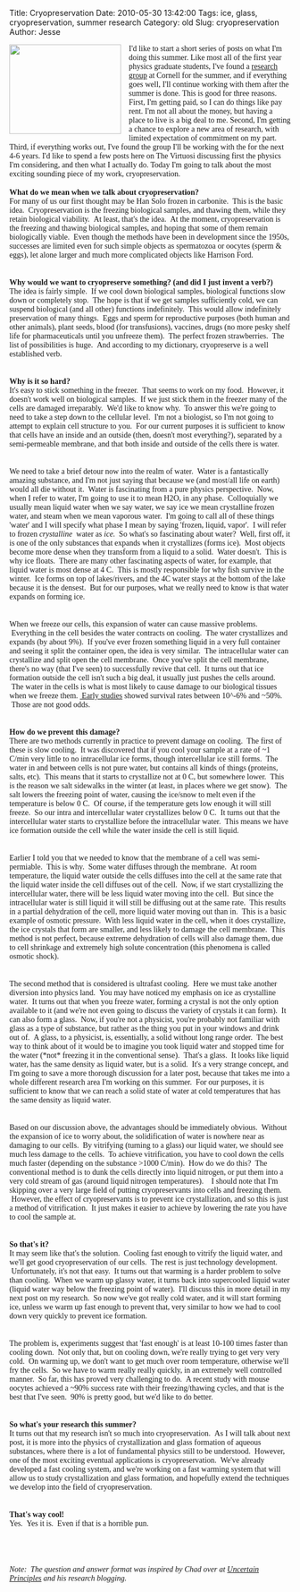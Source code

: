 Title: Cryopreservation
Date: 2010-05-30 13:42:00
Tags: ice, glass, cryopreservation, summer research
Category: old
Slug: cryopreservation
Author: Jesse

<div class="separator" style="clear: both; text-align: center;"><a href="http://4.bp.blogspot.com/_SYZpxZOlcb0/TAKGwD0rgVI/AAAAAAAAABk/VqmdMGXzMCI/s1600/frozen.jpg" imageanchor="1" style="clear: left; float: left; margin-bottom: 1em; margin-right: 1em;"><img border="0" height="160" src="http://4.bp.blogspot.com/_SYZpxZOlcb0/TAKGwD0rgVI/AAAAAAAAABk/VqmdMGXzMCI/s200/frozen.jpg" width="200" /></a></div><span class="Apple-style-span" style="font-family: Georgia, 'Times New Roman', serif;">I'd like to start a short series of posts on what I'm doing this summer.  Like most all of the first year physics graduate students, I've found a <a href="http://pages.physics.cornell.edu/~rthorne/">research group</a> at Cornell for the summer, and if everything goes well, I'll continue working with them after the summer is done.  This is good for three reasons.  First, I'm getting paid, so I can do things like pay rent.  I'm not all about the money, but having a place to live is a big deal to me.  Second, I'm getting a chance to explore a new area of research, with limited expectation of commitment on my part.  Third, if everything works out, I've found the group I'll be working with the for the next 4-6 years.  I'd like to spend a few posts here on The Virtuosi discussing first the physics I'm considering, and then what I actually do.  Today I'm going to talk about the most exciting sounding piece of my work, cryopreservation.</span><br /><span class="Apple-style-span" style="font-family: Georgia, 'Times New Roman', serif;"></span><br /><span class="Apple-style-span" style="font-family: Georgia, 'Times New Roman', serif;"><a name='more'></a><b>What do we mean when we talk about cryopreservation? </b>&nbsp;</span><br /><span class="Apple-style-span" style="font-family: Georgia, 'Times New Roman', serif;">For many of us our first thought may be Han Solo frozen in carbonite. &nbsp;This is the basic idea. &nbsp;Cryopreservation is the freezing biological samples, and thawing them, while they retain biological viability. &nbsp;At least, that's the idea. &nbsp;At the moment, cryopreservation is the freezing and thawing biological samples, and hoping that some of them remain biologically viable. &nbsp;Even though the methods have been in development since the 1950s, successes are limited even for such simple objects as spermatozoa or oocytes (sperm &amp; eggs), let alone larger and much more complicated objects like Harrison Ford.</span><br /><span class="Apple-style-span" style="font-family: Georgia, 'Times New Roman', serif;"><br /></span><br /><span class="Apple-style-span" style="font-family: Georgia, 'Times New Roman', serif;"><b>Why would we want to cryopreserve something? (and did I just invent a verb?)</b></span><br /><span class="Apple-style-span" style="font-family: Georgia, 'Times New Roman', serif;">The idea is fairly simple. &nbsp;If we cool down biological samples, biological functions slow down or completely stop. &nbsp;The hope is that if we get samples sufficiently cold, we can suspend biological (and all other) functions indefinitely. &nbsp;This would allow indefinitely preservation of many things. &nbsp;Eggs and sperm for reproductive purposes (both human and other animals), plant seeds, blood (for transfusions), vaccines, drugs (no more pesky shelf life for pharmaceuticals until you unfreeze them). &nbsp;The perfect frozen strawberries. &nbsp;The list of possibilities is huge. &nbsp;And according to my dictionary, cryopreserve is a well established verb.</span><br /><span class="Apple-style-span" style="font-family: Georgia, 'Times New Roman', serif;"><br /></span><br /><span class="Apple-style-span" style="font-family: Georgia, 'Times New Roman', serif;"><b>Why is it so hard?</b></span><br /><span class="Apple-style-span" style="font-family: Georgia, 'Times New Roman', serif;">It's easy to stick something in the freezer. &nbsp;That seems to work on my food. &nbsp;However, it doesn't work well on biological samples. &nbsp;If we just stick them in the freezer many of the cells are damaged irreparably. &nbsp;We'd like to know why. &nbsp;To answer this we're going to need to take a step down to the cellular level. &nbsp;I'm not a biologist, so I'm not going to attempt to explain cell structure to you. &nbsp;For our current purposes it is sufficient to know that cells have an inside and an outside (then, doesn't most everything?), separated by a semi-permeable membrane, and that both inside and outside of the cells there is water.</span><br /><span class="Apple-style-span" style="font-family: Georgia, 'Times New Roman', serif;"><br /></span><br /><span class="Apple-style-span" style="font-family: Georgia, 'Times New Roman', serif;">We need to take a brief detour now into the realm of water. &nbsp;Water is a fantastically amazing substance, and I'm not just saying that because we (and most/all life on earth) would all die without it. &nbsp;Water is fascinating from a pure physics perspective. &nbsp;Now, when I refer to water, I'm going to use it to mean H2O, in any phase. &nbsp;Colloquially we usually mean liquid water when we say water, we say ice we mean crystalline frozen water, and steam when we mean vaporous water. &nbsp;I'm going to call all of these things 'water' and I will specify what phase I mean by saying 'frozen, liquid, vapor'. &nbsp;I will refer to frozen <i>crystalline </i>&nbsp;water as <i>ice</i>.&nbsp;&nbsp;So what's so fascinating about water? &nbsp;Well, first off, it is one of the only substances that expands when it crystallizes (forms ice). &nbsp;Most objects become more dense when they transform from a liquid to a solid. &nbsp;Water doesn't. &nbsp;This is why ice floats. &nbsp;There are many other fascinating aspects of water, for example, that liquid water is most dense at 4 C. &nbsp;This is mostly responsible for why fish survive in the winter. &nbsp;Ice forms on top of lakes/rivers, and the 4C water stays at the bottom of the lake because it is the densest. &nbsp;But for our purposes, what we really need to know is that water expands on forming ice.</span><br /><span class="Apple-style-span" style="font-family: Georgia, 'Times New Roman', serif;"><br /></span><br /><span class="Apple-style-span" style="font-family: Georgia, 'Times New Roman', serif;">When we freeze our cells, this expansion of water can cause massive problems. &nbsp;Everything in the cell besides the water contracts on cooling. &nbsp;The water crystallizes and expands (by about 9%). &nbsp;If you've ever frozen something liquid in a very full container and seeing it split the container open, the idea is very similar. &nbsp;The intracellular water can crystallize and split open the cell membrane. &nbsp;Once you've split the cell membrane, there's no way (that I've seen) to successfully revive that cell. &nbsp;It turns out that ice formation outside the cell isn't such a big deal, it usually just pushes the cells around. &nbsp;The water in the cells is what is most likely to cause damage to our biological tissues when we freeze them. <a href="http://www.sciencedirect.com/science?_ob=ArticleURL&amp;_udi=B6WD5-4KXF5HB-1&amp;_user=10&amp;_coverDate=08%2F31%2F1968&amp;_rdoc=1&amp;_fmt=high&amp;_orig=search&amp;_sort=d&amp;_docanchor=&amp;view=c&amp;_acct=C000050221&amp;_version=1&amp;_urlVersion=0&amp;_userid=10&amp;md5=41501096aa949fd2c441dc760bc6513a">&nbsp;Early studies</a> showed survival rates between 10^-6% and ~50%. &nbsp;Those are not good odds.</span><br /><span class="Apple-style-span" style="font-family: Georgia, 'Times New Roman', serif;"><br /></span><br /><span class="Apple-style-span" style="font-family: Georgia, 'Times New Roman', serif;"><b>How do we prevent this damage?</b></span><br /><span class="Apple-style-span" style="font-family: Georgia, 'Times New Roman', serif;">There are two methods currently in practice to prevent damage on cooling. &nbsp;The first of these is slow cooling. &nbsp;It was discovered that if you cool your sample at a rate of ~1 C/min very little to no intracellular ice forms, though intercellular ice still forms. &nbsp;The water in and between cells is not pure water, but contains all kinds of things (proteins, salts, etc). &nbsp;This means that it starts to crystallize not at 0 C, but somewhere lower. &nbsp;This is the reason we salt sidewalks in the winter (at least, in places where we get snow). &nbsp;The salt lowers the freezing point of water, causing the ice/snow to melt even if the temperature is below 0 C. &nbsp;Of course, if the temperature gets low enough it will still freeze. &nbsp;So our intra and intercellular water crystallizes below 0 C. &nbsp;It turns out that the intercellular water starts to crystallize before the intracellular water. &nbsp;This means we have ice formation outside the cell while the water inside the cell is still liquid.</span><br /><span class="Apple-style-span" style="font-family: Georgia, 'Times New Roman', serif;"><br /></span><br /><span class="Apple-style-span" style="font-family: Georgia, 'Times New Roman', serif;">Earlier I told you that we needed to know that the membrane of a cell was semi-permiable. &nbsp;This is why. &nbsp;Some water diffuses through the membrane. &nbsp;At room temperature, the liquid water outside the cells diffuses into the cell at the same rate that the liquid water inside the cell diffuses out of the cell. &nbsp;Now, if we start crystallizing the intercellular water, there will be less liquid water moving into the cell. &nbsp;But since the intracellular water is still liquid it will still be diffusing out at the same rate. &nbsp;This results in a partial dehydration of the cell, more liquid water moving out than in. &nbsp;This is a basic example of osmotic pressure. &nbsp;With less liquid water in the cell, when it does crystallize, the ice crystals that form are smaller, and less likely to damage the cell membrane. &nbsp;This method is not perfect, because extreme dehydration of cells will also damage them, due to cell shrinkage and extremely high solute concentration (this phenomena is called osmotic shock).</span><br /><span class="Apple-style-span" style="font-family: Georgia, 'Times New Roman', serif;"><br /></span><br /><span class="Apple-style-span" style="font-family: Georgia, 'Times New Roman', serif;">The second method that is considered is ultrafast cooling. &nbsp;Here we must take another diversion into physics land. &nbsp;You may have noticed my emphasis on ice as crystalline water. &nbsp;It turns out that when you freeze water, forming a crystal is not the only option available to it (and we're not even going to discuss the variety of crystals it can form). &nbsp;It can also form a glass. &nbsp;Now, if you're not a physicist, you're probably not familiar with glass as a type of substance, but rather as the thing you put in your windows and drink out of. &nbsp;A glass, to a physicist, is, essentially, a solid without long range order. &nbsp;The best way to think about of it would be to imagine you took liquid water and stopped time for the water (*not* freezing it in the conventional sense). &nbsp;That's a glass. &nbsp;It looks like liquid water, has the same density as liquid water, but is a solid. &nbsp;It's a very strange concept, and I'm going to save a more thorough discussion for a later post, because that takes me into a whole different research area I'm working on this summer. &nbsp;For our purposes, it is sufficient to know that we can reach a solid state of water at cold temperatures that has the same density as liquid water.</span><br /><span class="Apple-style-span" style="font-family: Georgia, 'Times New Roman', serif;"><br /></span><br /><span class="Apple-style-span" style="font-family: Georgia, 'Times New Roman', serif;">Based on our discussion above, the advantages should be immediately obvious. &nbsp;Without the expansion of ice to worry about, the solidification of water is nowhere near as damaging to our cells. &nbsp;By vitrifying (turning to a glass) our liquid water, we should see much less damage to the cells. &nbsp;To achieve vitrification, you have to cool down the cells much faster (depending on the substance &gt;1000 C/min). &nbsp;How do we do this? &nbsp;The conventional method is to dunk the cells directly into liquid nitrogen, or put them into a very cold stream of gas (around liquid nitrogen temperatures). &nbsp; &nbsp;I should note that I'm skipping over a very large field of putting cryopreservants into cells and freezing them. &nbsp;However, the effect of cryopreservants is to prevent ice crystallization, and so this is just a method of vitrification. &nbsp;It just makes it easier to achieve by lowering the rate you have to cool the sample at.</span><br /><span class="Apple-style-span" style="font-family: Georgia, 'Times New Roman', serif;"><br /></span><br /><span class="Apple-style-span" style="font-family: Georgia, 'Times New Roman', serif;"><b>So that's it?</b></span><br /><span class="Apple-style-span" style="font-family: Georgia, 'Times New Roman', serif;">It may seem like that's the solution. &nbsp;Cooling fast enough to vitrify the liquid water, and we'll get good cryopreservation of our cells. &nbsp;The rest is just technology development. &nbsp;Unfortunately, it's not that easy. &nbsp;It turns out that warming is a harder problem to solve than cooling. &nbsp;When we warm up glassy water, it turns back into supercooled liquid water (liquid water way below the freezing point of water). &nbsp;I'll discuss this in more detail in my next post on my research. &nbsp;So now we've got really cold water, and it will start forming ice, unless we warm up fast enough to prevent that, very similar to how we had to cool down very quickly to prevent ice formation. &nbsp;</span><br /><span class="Apple-style-span" style="font-family: Georgia, 'Times New Roman', serif;"><br /></span><br /><span class="Apple-style-span" style="font-family: Georgia, 'Times New Roman', serif;">The problem is, experiments suggest that 'fast enough' is at least 10-100 times faster than cooling down. &nbsp;Not only that, but on cooling down, we're really trying to get very very cold. &nbsp;On warming up, we don't want to get much over room temperature, otherwise we'll fry the cells. &nbsp;So we have to warm really really quickly, in an extremely well controlled manner. &nbsp;So far, this has proved very challenging to do. &nbsp;A recent study with mouse oocytes achieved a ~90% success rate with their freezing/thawing cycles, and that is the best that I've seen. &nbsp;90% is pretty good, but we'd like to do better.</span><br /><span class="Apple-style-span" style="font-family: Georgia, 'Times New Roman', serif;"><br /></span><br /><span class="Apple-style-span" style="font-family: Georgia, 'Times New Roman', serif;"><b>So what's your research this summer?</b></span><br /><span class="Apple-style-span" style="font-family: Georgia, 'Times New Roman', serif;">It turns out that my research isn't so much into cryopreservation. &nbsp;As I will talk about next post, it is more into the physics of crystallization and glass formation of aqueous substances, where there is a lot of fundamental physics still to be understood. &nbsp;However, one of the most exciting eventual applications is cryopreservation. &nbsp;We've already developed a fast cooling system, and we're working on a fast warming system that will allow us to study crystallization and glass formation, and hopefully extend the techniques we develop into the field of cryopreservation.</span><br /><span class="Apple-style-span" style="font-family: Georgia, 'Times New Roman', serif;"><br /></span><br /><span class="Apple-style-span" style="font-family: Georgia, 'Times New Roman', serif;"><b>That's way cool!</b></span><br /><span class="Apple-style-span" style="font-family: Georgia, 'Times New Roman', serif;">Yes. &nbsp;Yes it is. &nbsp;Even if that is a horrible pun.</span><br /><span class="Apple-style-span" style="font-family: Georgia, 'Times New Roman', serif;"><br /></span><br /><span class="Apple-style-span" style="font-family: Georgia, 'Times New Roman', serif;"><br /></span><br /><span class="Apple-style-span" style="font-family: Georgia, 'Times New Roman', serif;"><i>Note: &nbsp;The question and answer format was inspired by Chad over at <a href="http://scienceblogs.com/principles/">Uncertain Principles</a> and his research blogging.</i></span>

